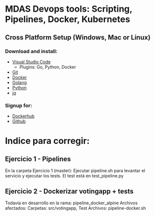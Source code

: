 #  MDAS Devops tools: Scripting, Pipelines,  Docker, Kubernetes

## **Cross Platform Setup (Windows, Mac or Linux)**

### Download and install:
* [Visual Studio Code](https://code.visualstudio.com/download)
  * Plugins: Go, Python, Docker 
* [Git](https://git-scm.com/downloads)
* [Docker](https://www.docker.com/products/docker-desktop)
* [Golang](https://golang.org/dl/)
* [Python](https://www.python.org/downloads/)
* [jq](https://stedolan.github.io/jq/download/)

### Signup for:
* [Dockerhub](https://hub.docker.com)
* [Github](https://github.com)

# Indice para corregir:
## Ejercicio 1 - Pipelines
En la carpeta Ejercicio 1 (master):
Ejecutar pipeline.sh para levantar el servicio y ejecutar los tests.
El test está en test_pipeline.py
## Ejercicio 2 - Dockerizar votingapp + tests
Todavía en desarrollo en la rama: pipeline_docker_alpine
Archivos afectados:
 Carpetas: src/votingapp, Test
 Archivos: pipeline-docker.sh
